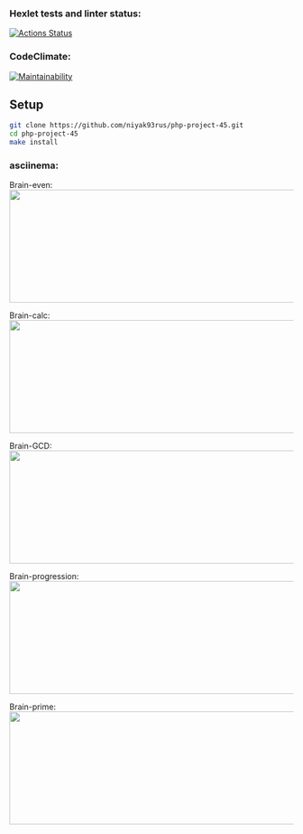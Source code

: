### Hexlet tests and linter status:
[![Actions Status](https://github.com/niyak93rus/php-project-45/actions/workflows/hexlet-check.yml/badge.svg)](https://github.com/niyak93rus/php-project-45/actions)

### CodeClimate:
[![Maintainability](https://api.codeclimate.com/v1/badges/710c084e2414fdd9256a/maintainability)](https://codeclimate.com/github/niyak93rus/php-project-45/maintainability)


## Setup

```bash
git clone https://github.com/niyak93rus/php-project-45.git
cd php-project-45
make install
```

### asciinema:
Brain-even:
<a href="https://asciinema.org/a/r4gGkt6wjFutTzoxWs703wRBT" target="_blank"><img src="https://asciinema.org/a/r4gGkt6wjFutTzoxWs703wRBT.svg" width="800" height="200" /></a>

Brain-calc:
<a href="https://asciinema.org/a/623180" target="_blank"><img src="https://asciinema.org/a/623180.svg" width="800" height="200" /></a>

Brain-GCD:
<a href="https://asciinema.org/a/623183" target="_blank"><img src="https://asciinema.org/a/623183.svg" width="800" height="200" /></a>

Brain-progression:
<a href="https://asciinema.org/a/623185" target="_blank"><img src="https://asciinema.org/a/623185.svg" width="800" height="200" /></a>

Brain-prime:
<a href="https://asciinema.org/a/623289" target="_blank"><img src="https://asciinema.org/a/623289.svg" width="800" height="200" /></a>
